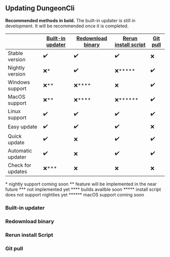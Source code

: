 ## Updating DungeonCli

**Recommended methods in bold.**
The built-in updater is still in development. It will be recommended once it is completed.

|                   | [Built-in updater](#from-binaries)     | [**Redownload binary**](#on-linux) | [**Rerun install script**](#with-python) | [Git pull](#git-pull) |
| ----------------- | -------------------------------------  | ---------------------------------- | ------------------------------------ | --------------------- |
| Stable version    | ✔️                                     | ✔️                                | ✔️                                  | ❌                    |
| Nightly version   | ❌*                                    | ✔️                                | ❌*****                             | ✔️                    |
| Windows support   | ❌**                                   | ❌****                            | ❌                                  | ✔️                    |
| MacOS support     | ❌**                                   | ❌****                            | ❌******                            | ✔️                    |
| Linux support     | ✔️                                     | ✔️                                | ✔️                                  | ✔️                    |
| Easy update       | ✔️                                     | ✔️                                | ✔️                                  | ❌                    |
| Quick update      | ✔️                                     | ❌                                | ✔️                                  | ✔️                    |
| Automatic updater | ✔️                                     | ❌                                | ✔️                                  | ✔️                    |
| Check for updates | ❌***                                  | ❌                                | ❌                                  | ❌                    |

\* nightly support coming soon
\*\* feature will be implemented in the near future
\*\*\* not implemented yet
\*\*\*\* builds availble soon
\*\*\*\*\* install script does not support nightlies yet
\*\*\*\*\*\* macOS support coming soon

### Built-in updater



### Redownload binary



### Rerun install Script


### Git pull

